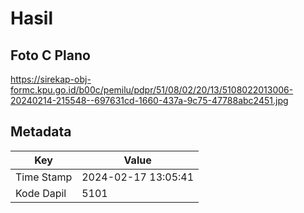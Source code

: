 # Hasil

## Foto C Plano

https://sirekap-obj-formc.kpu.go.id/b00c/pemilu/pdpr/51/08/02/20/13/5108022013006-20240214-215548--697631cd-1660-437a-9c75-47788abc2451.jpg


## Metadata

| Key        | Value               |
| ---------- | ------------------- |
| Time Stamp | 2024-02-17 13:05:41 |
| Kode Dapil | 5101                |



